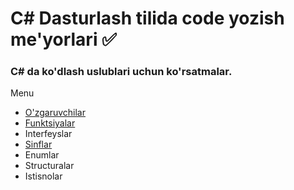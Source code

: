 # C# Dasturlash tilida code yozish me'yorlari ✅

### C# da ko'dlash uslublari uchun ko'rsatmalar.

Menu
- [O'zgaruvchilar](Variables.md)
- [Funktsiyalar](Methods.md)
- Interfeyslar
- [Sinflar](Classes.md)
- Enumlar
- Structuralar
- Istisnolar
<!-- - Solution Organization -->
